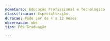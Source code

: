 ```yaml
---
nomeCurso: Educação Profissional e Tecnológica
classificacao: Especialização
duracao: Pode ser de 4 a 12 meses
observacao: obs
tipo: Pós Graduação

---
```


